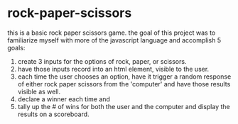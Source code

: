 # rock-paper-scissors
this is a basic rock paper scissors game.
the goal of this project was to familiarize myself with more of the javascript language and accomplish 5 goals:

1. create 3 inputs for the options of rock, paper, or scissors.
2. have those inputs record into an html element, visible to the user.
3. each time the user chooses an option, have it trigger a random response of either rock paper scissors from the 'computer' and have those results visible as well.
4. declare a winner each time and
5. tally up the # of wins for both the user and the computer and display the results on a scoreboard. 